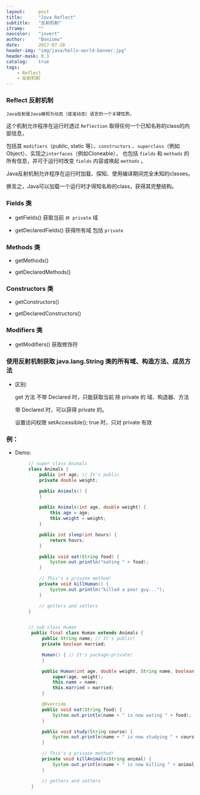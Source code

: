 ```yaml
---
layout:     post
title:      "Java Reflect"
subtitle:   "反射机制"
iframe:     ""
navcolor:   "invert"
author:     "Bonismo"
date:       2017-07-28
header-img: "img/java/hello-world-banner.jpg"
header-mask: 0.3
catalog:    true
tags:
    - Reflect
    - 反射机制
---
```


### Reflect 反射机制

`Java反射是Java被视为动态（或准动态）语言的一个关键性质。`

这个机制允许程序在运行时透过 `Reflection` 取得任何一个已知名称的class的内部信息，

包括其 `modifiers`（public, static 等）、`constructors` 、`superclass`（例如Object）、实现之`interfaces`（例如Cloneable），
也包括 `fields` 和 `methods` 的所有信息，并可于运行时改变 `fields` 内容或唤起 `methods` 。

Java反射机制允许程序在运行时加载、探知、使用编译期间完全未知的classes。

换言之，Java可以加载一个运行时才得知名称的class，获得其完整结构。


### Fields 类

- getFields() 获取当前 `非 private` 域

- getDeclaredFields() 获得所有域 包括 `private`

### Methods 类

- getMethods()

- getDeclaredMethods()

### Constructors 类

- getConstructors()

- getDeclaredConstructors()

### Modifiers 类

- getModifiers() 获取修饰符


### 使用反射机制获取 java.lang.String 类的所有域、构造方法、成员方法

- 区别:

    get 方法 不带 Declared 时，只能获取当前 除 private 的 域、构造器、方法

    带 Declared 时，可以获得 private 的。

    设置访问权限 setAccessible(); true 时，只对 private 有效



### 例：

- Demo:

    ```java
         // super class Animals
         class Animals {
             public int age; // It's public
             private double weight;

             public Animals() {
             }

             public Animals(int age, double weight) {
                 this.age = age;
                 this.weight = weight;
             }

             public int sleep(int hours) {
                 return hours;
             }

             public void eat(String food) {
                 System.out.println("eating " + food);
             }

             // This's a private method!
             private void killHuman() {
                 System.out.println("killed a poor guy...");
             }

             // getters and setters
         }


         // sub class Human
          public final class Human extends Animals {
              public String name; // It's public!
              private boolean married;

              Human() { // It's package-private!
              }

              public Human(int age, double weight, String name, boolean married) {
                  super(age, weight);
                  this.name = name;
                  this.married = married;
              }

              @Override
              public void eat(String food) {
                  System.out.println(name + " is now eating " + food);
              }

              public void study(String course) {
                  System.out.println(name + " is now studying " + course);
              }

              // This's a private method!
              private void killAnimals(String animal) {
                  System.out.println(name + " is now killing " + animal);
              }

              // getters and setters
          }
    ```



